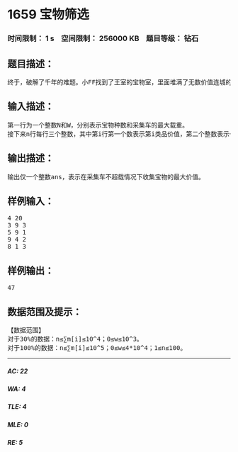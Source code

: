 # 1659 宝物筛选   
### 时间限制： 1 s&nbsp;&nbsp;&nbsp;&nbsp;空间限制： 256000 KB&nbsp;&nbsp;&nbsp;&nbsp;题目等级： 钻石  
## 题目描述：  

<pre>
终于，破解了千年的难题。小FF找到了王室的宝物室，里面堆满了无数价值连城的宝物……这下小FF可发财了，嘎嘎。但是这里的宝物实在是太多了，小FF的采集车似乎装不下那么多宝物。看来小FF只能含泪舍弃其中的一部分宝物了……小FF对洞穴里的宝物进行了整理，他发现每样宝物都有一件或者多件。他粗略估算了下每样宝物的价值，之后开始了宝物筛选工作：小FF有一个最大载重为W的采集车，洞穴里总共有n种宝物，每种宝物的价值为v [i]，重量为w [i]，每种宝物有m[i]件。小FF希望在采集车不超载的前提下，选择一些宝物装进采集车，使得它们的价值和最大。
</pre>
  
  
## 输入描述：  

<pre>
第一行为一个整数N和W，分别表示宝物种数和采集车的最大载重。
接下来n行每行三个整数，其中第i行第一个数表示第i类品价值，第二个整数表示一件该类物品的重量，第三个整数为该类物品数量。
</pre>
  
  
## 输出描述：  

<pre>
输出仅一个整数ans，表示在采集车不超载情况下收集宝物的最大价值。
</pre>
  
  
## 样例输入：  

<pre>
4 20
3 9 3
5 9 1
9 4 2
8 1 3
</pre>
  
  
## 样例输出：  

<pre>
47
</pre>
  
  
## 数据范围及提示：  

<pre>
【数据范围】
对于30%的数据：n≤∑m[i]≤10^4；0≤w≤10^3。
对于100%的数据：n≤∑m[i]≤10^5；0≤w≤4*10^4；1≤n≤100。
</pre>
  
  
***  

##### AC: 22  
##### WA: 4  
##### TLE: 4  
##### MLE: 0  
##### RE: 5  
